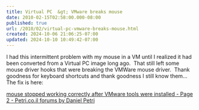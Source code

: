 ```yaml
---
title: Virtual PC  &gt; VMware breaks mouse
date: 2010-02-15T02:58:00.000-08:00
published: true
url: /2010/02/virtual-pc-vmware-breaks-mouse.html
created: 2024-10-06 21:06:25-07:00
updated: 2024-10-10 10:49:42-07:00
---
```


I had this intermittent problem with my mouse in a VM until I realized it had been converted from a Virtual PC image long ago.  That still left some mouse driver hooks that were breaking the VMWare mouse driver.  Thank goodness for keyboard shortcuts and thank goodness I still know them...  The fix is here:  
  
[mouse stopped working correctly after VMware tools were installed - Page 2 - Petri.co.il forums by Daniel Petri](https://www.petri.co.il/forums/showthread.php?t=19387&page=2)  

  
  

<!-- ![](https://img.zemanta.com/pixy.gif?x-id=b01f57b5-a4af-8c27-a0a1-ef20ad8bfb8a) -->